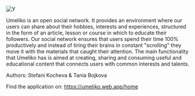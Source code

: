 ![У](https://github.com/bunnyt29/Umeliko/assets/87562845/7bd01197-519c-4c7b-aa03-a9cd9a3aedeb)

Umeliko is an open social network. It provides an environment where our users can share about their hobbies, interests and experiences, structured in the form of an article, lesson or course in which to educate their followers. Our social network ensures that users spend their time 100% productively and instead of tiring their brains in constant "scrolling" they move it with the materials that caught their attention.
The main functionality that Umeliko has is aimed at creating, sharing and consuming useful and educational content that connects users with common interests and talents.

Authors:
Stefani Kocheva & Tania Bojkova

Find the application on:
https://umeliko.web.app/home
